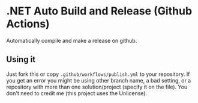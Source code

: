 # .NET Auto Build and Release (Github Actions)
 Automatically compile and make a release on github.
## Using it
 Just fork this or copy ‎`.github/workflows/publish.yml` to your repository. If you get an error you might be using other branch name, a bad setting, or a repository with more than one solution/project (specify it on the file). You don't need to credit me (this project uses the Unlicense).
